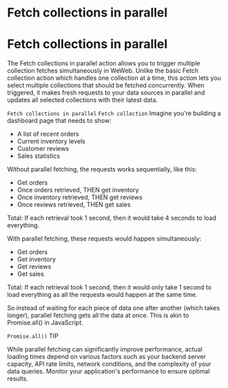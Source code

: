 # Fetch collections in parallel ​


# Fetch collections in parallel ​

The Fetch collections in parallel action allows you to trigger multiple collection fetches simultaneously in WeWeb. Unlike the basic Fetch collection action which handles one collection at a time, this action lets you select multiple collections that should be fetched concurrently. When triggered, it makes fresh requests to your data sources in parallel and updates all selected collections with their latest data.

`Fetch collections in parallel`
`Fetch collection`
Imagine you're building a dashboard page that needs to show:

- A list of recent orders
- Current inventory levels
- Customer reviews
- Sales statistics

Without parallel fetching, the requests works sequentially, like this:

- Get orders
- Once orders retrieved, THEN get inventory
- Once inventory retrieved, THEN get reviews
- Once reviews retrieved, THEN get sales

Total: If each retrieval took 1 second, then it would take 4 seconds to load everything.

With parallel fetching, these requests would happen simultaneously:

- Get orders
- Get inventory
- Get reviews
- Get sales

Total: If each retrieval took 1 second, then it would only take 1 second to load everything as all the requests would happen at the same time.

So instead of waiting for each piece of data one after another (which takes longer), parallel fetching gets all the data at once. This is akin to Promise.all() in JavaScript.

`Promise.all()`
TIP

While parallel fetching can significantly improve performance, actual loading times depend on various factors such as your backend server capacity, API rate limits, network conditions, and the complexity of your data queries. Monitor your application's performance to ensure optimal results.

